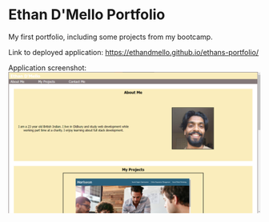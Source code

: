 # Ethan D'Mello Portfolio

My first portfolio, including some projects from my bootcamp.

Link to deployed application: https://ethandmello.github.io/ethans-portfolio/

Application screenshot:
![Application Screenshot](./Assets/images/deployed%20app.png)
